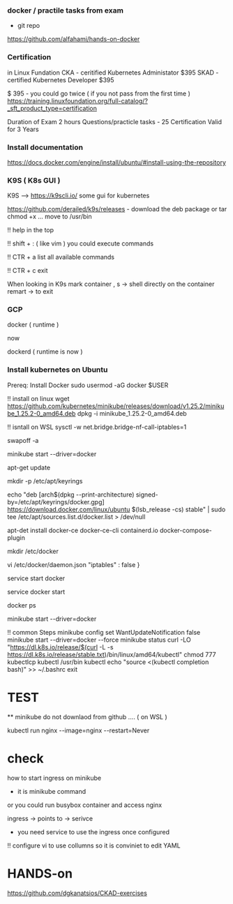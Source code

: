 
### docker / practile tasks from exam
- git repo

https://github.com/alfahami/hands-on-docker


### Certification 
in Linux Fundation
CKA   - ceritified Kubernetes Administator	$395
SKAD  - certified Kubernetes Developer		$395

$ 395 - you could go twice ( if you not pass from the first time )
https://training.linuxfoundation.org/full-catalog/?_sft_product_type=certification



Duration of Exam 2 hours
Questions/practicle tasks - 25
Certification Valid for 3 Years 








### Install documentation

https://docs.docker.com/engine/install/ubuntu/#install-using-the-repository







### K9S		( K8s GUI )

K9S --> https://k9scli.io/   some gui for kubernetes

https://github.com/derailed/k9s/releases  - 
download the deb package or tar
chmod +x ...
move to /usr/bin

!! help in the top

!! shift + : ( like vim ) 
you could execute commands

!! CTR + a 
list all available commands

!! CTR + c
exit


When looking in K9s
mark container , s -> shell directly on the container
remart -> to exit






### GCP

docker ( runtime )

now

dockerd ( runtime is now )








### Install kubernetes on Ubuntu

Prereq:
Install Docker
sudo usermod -aG docker $USER



!! install on linux
wget https://github.com/kubernetes/minikube/releases/download/v1.25.2/minikube_1.25.2-0_amd64.deb
dpkg -i minikube_1.25.2-0_amd64.deb

!! isntall on WSL
sysctl -w net.bridge.bridge-nf-call-iptables=1

swapoff -a

minikube start --driver=docker

apt-get update

mkdir -p /etc/apt/keyrings

echo "deb [arch$(dpkg --print-architecture) signed-by=/etc/apt/keyrings/docker.gpg] https://download.docker.com/linux/ubuntu  $(lsb_release -cs) stable" | sudo tee /etc/apt/sources.list.d/docker.list > /dev/null

apt-det install docker-ce docker-ce-cli containerd.io docker-compose-plugin

mkdir /etc/docker

vi /etc/docker/daemon.json
	"iptables" : false
	}

service start docker

service docker start

docker ps

minikube start --driver=docker

!! common Steps
minikube config set WantUpdateNotification false
minikube start --driver=docker --force
minikube status
curl -LO "https://dl.k8s.io/release/$(curl -L -s https://dl.k8s.io/release/stable.txt)/bin/linux/amd64/kubectl"
chmod 777 kubectlcp kubectl /usr/bin
kubectl
echo "source <(kubectl completion bash)" >> ~/.bashrc
exit



# TEST
** minikube do not downlaod from github ....
( on WSL )


kubectl run nginx --image=nginx --restart=Never


# check

how to start ingress on minikube 
- it is minikube command

or you could run busybox container and access nginx 

ingress -> points to -> serivce
- you need service to use the ingress once configured




!! configure vi to use collumns so it is conviniet to edit YAML


# HANDS-on
https://github.com/dgkanatsios/CKAD-exercises




